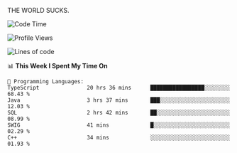 THE WORLD SUCKS.

<!--START_SECTION:waka-->
![Code Time](http://img.shields.io/badge/Code%20Time-618%20hrs%2053%20mins-blue)

![Profile Views](http://img.shields.io/badge/Profile%20Views-0-blue)

![Lines of code](https://img.shields.io/badge/From%20Hello%20World%20I%27ve%20Written-2.2%20million%20lines%20of%20code-blue)

📊 **This Week I Spent My Time On** 

```text
💬 Programming Languages: 
TypeScript               20 hrs 36 mins      █████████████████░░░░░░░░   68.43 % 
Java                     3 hrs 37 mins       ███░░░░░░░░░░░░░░░░░░░░░░   12.03 % 
SQL                      2 hrs 42 mins       ██░░░░░░░░░░░░░░░░░░░░░░░   08.99 % 
SWIG                     41 mins             █░░░░░░░░░░░░░░░░░░░░░░░░   02.29 % 
C++                      34 mins             ░░░░░░░░░░░░░░░░░░░░░░░░░   01.93 % 
```


<!--END_SECTION:waka-->
